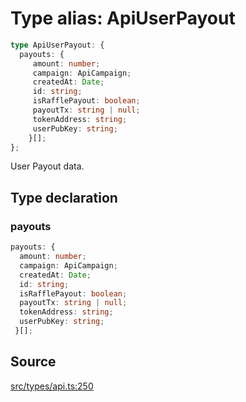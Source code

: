 # Type alias: ApiUserPayout

```ts
type ApiUserPayout: {
  payouts: {
     amount: number;
     campaign: ApiCampaign;
     createdAt: Date;
     id: string;
     isRafflePayout: boolean;
     payoutTx: string | null;
     tokenAddress: string;
     userPubKey: string;
    }[];
};
```

User Payout data.

## Type declaration

### payouts

```ts
payouts: {
  amount: number;
  campaign: ApiCampaign;
  createdAt: Date;
  id: string;
  isRafflePayout: boolean;
  payoutTx: string | null;
  tokenAddress: string;
  userPubKey: string;
 }[];
```

## Source

[src/types/api.ts:250](https://github.com/torque-labs/torque-ts-sdk/blob/c95828d99ae8c726ef550803d1dbba9bc4dfc9f3/src/types/api.ts#L250)
